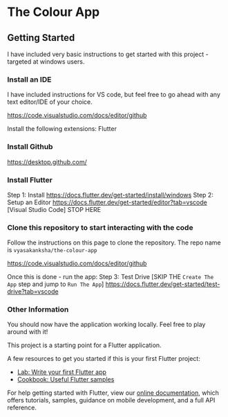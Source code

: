 # The Colour App


## Getting Started

I have included very basic instructions to get started with this project - targeted at windows users. 

### Install an IDE 

I have included instructions for VS code, but feel free to go ahead with any text editor/IDE of your choice. 

https://code.visualstudio.com/docs/editor/github

Install the following extensions: 
Flutter

### Install Github 

https://desktop.github.com/

### Install Flutter 
Step 1: Install https://docs.flutter.dev/get-started/install/windows
Step 2: Setup an Editor https://docs.flutter.dev/get-started/editor?tab=vscode [Visual Studio Code]
STOP HERE

### Clone this repository to start interacting with the code

Follow the instructions on this page to clone the repository. The repo name is ```vyasakanksha/the-colour-app```

https://code.visualstudio.com/docs/editor/github

Once this is done - run the app: 
Step 3: Test Drive [SKIP THE `Create The App` step and jump to `Run The App`] https://docs.flutter.dev/get-started/test-drive?tab=vscode


### Other Information

You should now have the application working locally. Feel free to play around with it!

This project is a starting point for a Flutter application.

A few resources to get you started if this is your first Flutter project:

- [Lab: Write your first Flutter app](https://flutter.dev/docs/get-started/codelab)
- [Cookbook: Useful Flutter samples](https://flutter.dev/docs/cookbook)

For help getting started with Flutter, view our
[online documentation](https://flutter.dev/docs), which offers tutorials,
samples, guidance on mobile development, and a full API reference.
